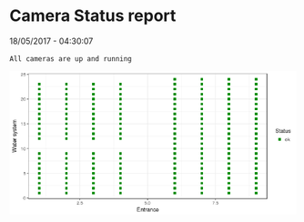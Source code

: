 Camera Status report
================
18/05/2017 - 04:30:07

    All cameras are up and running

![](camreport_files/figure-markdown_github/unnamed-chunk-2-1.png)
